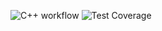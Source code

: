 ![C++ workflow](https://github.com/20200Alex/studentsDataBase/actions/workflows/c-cpp.yml/badge.svg)
![Test Coverage](https://img.shields.io/badge/Test%20Coverage-100%25-brightgreen)

